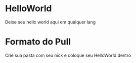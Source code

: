 # HelloWorld
Deixe seu hello world aqui em qualquer lang
# Formato do Pull
Crie sua pasta com seu nick e coloque seu HelloWorld dentro
